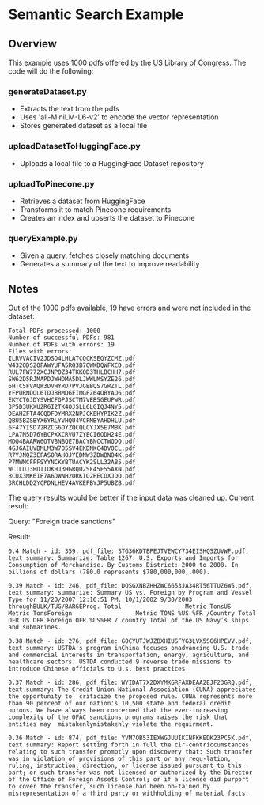 # Semantic Search Example

## Overview

This example uses 1000 pdfs offered by the [US Library of Congress](https://www.loc.gov/item/2020445568/). The code will do the following:

### generateDataset.py

- Extracts the text from the pdfs
- Uses 'all-MiniLM-L6-v2' to encode the vector representation
- Stores generated dataset as a local file

### uploadDatasetToHuggingFace.py

- Uploads a local file to a HuggingFace Dataset repository

### uploadToPinecone.py

- Retrieves a dataset from HuggingFace
- Transforms it to match Pinecone requirements
- Creates an index and upserts the dataset to Pinecone

### queryExample.py

- Given a query, fetches closely matching documents
- Generates a summary of the text to improve readability

## Notes

Out of the 1000 pdfs available, 19 have errors and were not included in the dataset:

```
Total PDFs processed: 1000
Number of successful PDFs: 981
Number of PDFs with errors: 19
Files with errors:
ILRVVACIV2JDSO4LHLATCOCKSEQYZCMZ.pdf
W432ODS2OFAWYUFA5RQ3B7OWKDQWFXCD.pdf
RUL7FW772XCJNPOZ34TKKQD3THLBCHH7.pdf
SW62D5RJMAPDJWHDMA5DLJWWLMSYZE26.pdf
6HTC5FVAQW3DVHYRD7PVJGBBQS7GRZTL.pdf
YFPURNDOL6TDJBBMD6FIMGPZ64OBYAQ6.pdf
EKYCT6JDYSVHCFQPJSCTM7VEB5GEUPWR.pdf
3P5D3UKXU2R6I2TK4OJSLL6LGIQJ4NY5.pdf
DEAHZFTA4CQDFDYMRX2NPJCKEHYPIK2Z.pdf
QBU5BZSBYX6YRLYVHQU4VCFMBYAHDHLU.pdf
6F47YISD72RZCG6OYZQCQLCYJX5E7MBK.pdf
LPA7M5D76YBCPXXCRVU7ZYECI6ODH24E.pdf
MDQ4BAARW6OTVBNBQE7BACYBNCCTWQDO.pdf
4GJGAIUVBMLM3W7O5SV4EKDNKC4DVOCL.pdf
R7YJNQZ3EFASORAHOJYEDNW3ZDWBNO4K.pdf
P7MWMCFFFSYYNCKYBTUACYK2SLL32AB5.pdf
WCILDJ3BDTTDKHJ3HGRQD2SF45E55AXN.pdf
BCUX3MK6IP7A6DWNH2ORKIO2PECOXJDO.pdf
3RCHLDD2YCPDNLHEV4AVKEPBYJP5UBZB.pdf
```

The query results would be better if the input data was cleaned up. Current result:

Query: "Foreign trade sanctions"

Result:
```
0.4 Match - id: 359, pdf_file: STG36KDTBPEJTVEWCY734EISHQ5ZUVWF.pdf, text summary: Summarize: Table 1267. U.S. Exports and Imports for Consumption of Merchandise. By Customs District: 2000 to 2008. In billions of dollars (780.0 represents $780,000,000,.000).

0.39 Match - id: 246, pdf_file: DQSGXNBZHHZWC6653JA34RT56TTUZ6W5.pdf, text summary: summarize: Summary US vs. Foreign by Program and Vessel Type for 11/20/2007 12:16:51 PM. 10/1/2002 9/30/2003 throughBULK/TUG/BARGEProg. Total                  Metric TonsUS                 Metric TonsForeign                  Metric TONS %US %FR /Country Total OFR US OFR Foreign OFR %US%FR / country Total of the US Navy’s ships and submarines.

0.38 Match - id: 276, pdf_file: GOCYUTJWJZBXHIUSFYG3LVX5SG6HPEVV.pdf, text summary: USTDA's program inChina focuses onadvancing U.S. trade and commercial interests in transportation, energy, agriculture, and healthcare sectors. USTDA conducted 9 reverse trade missions to introduce Chinese officials to U.s. best practices.

0.37 Match - id: 286, pdf_file: WYIDAT7X2DXYMKGRFAXDEAA2EJF23GRQ.pdf, text summary: The Credit Union National Association (CUNA) appreciates the opportunity to  criticize the proposed rule. CUNA represents more than 90 percent of our nation's 10,500 state and federal credit unions. We have always been concerned that the ever-increasing complexity of the OFAC sanctions programs raises the risk that entities may  mistakenlymistakenly violate the requirment.

0.36 Match - id: 874, pdf_file: YVM7OB53IEXWGJUUIKINFKKEDK23PC5K.pdf, text summary: Report setting forth in full the cir-centriccumstances relating to such transfer promptly upon discovery that: Such transfer was in violation of provisions of this part or any regu-lation, ruling, instruction, direction, or license issued pursuant to this part; or such transfer was not licensed or authorized by the Director of the Office of Foreign Assets Control; or if a license did purport to cover the transfer, such license had been ob-tained by misrepresentation of a third party or withholding of material facts.
```